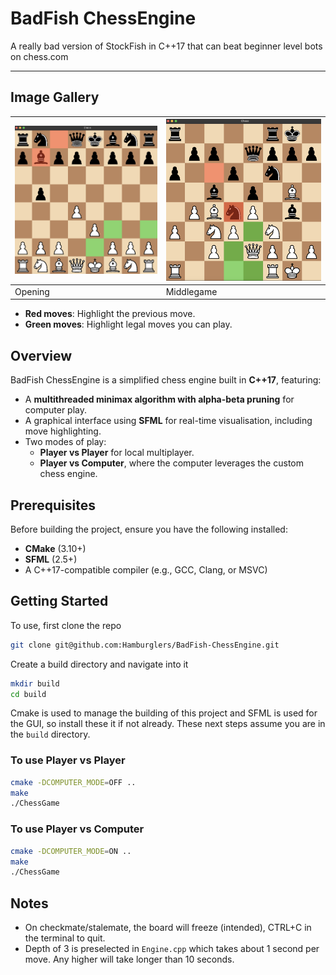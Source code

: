 # BadFish ChessEngine

A really bad version of StockFish in C++17 that can beat beginner level bots on chess.com

---
## Image Gallery
| ![Opening 1](./gallery/opening.png) | ![Opening 2](./gallery/middlegame.png) |
|-------------------------------------|-------------------------------------|
| Opening                             | Middlegame                          |
- **Red moves**: Highlight the previous move.
- **Green moves**: Highlight legal moves you can play.
## **Overview**
BadFish ChessEngine is a simplified chess engine built in **C++17**, featuring:
- A **multithreaded minimax algorithm with alpha-beta pruning** for computer play.
- A graphical interface using **SFML** for real-time visualisation, including move highlighting.
- Two modes of play:
  - **Player vs Player** for local multiplayer.
  - **Player vs Computer**, where the computer leverages the custom chess engine.

## **Prerequisites**
Before building the project, ensure you have the following installed:
- **CMake** (3.10+)
- **SFML** (2.5+)
- A C++17-compatible compiler (e.g., GCC, Clang, or MSVC)

## Getting Started
To use, first clone the repo

```bash
git clone git@github.com:Hamburglers/BadFish-ChessEngine.git
```
Create a build directory and navigate into it
```bash
mkdir build
cd build
```
Cmake is used to manage the building of this project and SFML is used for the GUI, so install these it if not already. These next steps assume you are in the `build` directory.
### To use Player vs Player
```bash
cmake -DCOMPUTER_MODE=OFF ..
make
./ChessGame
```
### To use Player vs Computer
```bash
cmake -DCOMPUTER_MODE=ON ..
make
./ChessGame
```
## Notes
- On checkmate/stalemate, the board will freeze (intended), CTRL+C in the terminal to quit.
- Depth of 3 is preselected in `Engine.cpp` which takes about 1 second per move. Any higher will take longer than 10 seconds.
